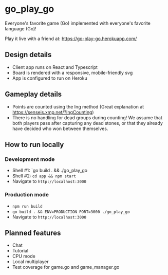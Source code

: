 # go_play_go

Everyone's favorite game (Go) implemented with everyone's favorite language (Go)!

Play it live with a friend at: https://go-play-go.herokuapp.com/

## Design details

- Client app runs on React and Typescript
- Board is rendered with a responsive, mobile-friendly svg
- App is configured to run on Heroku

## Gameplay details

- Points are counted using the Ing method (Great explanation at https://senseis.xmp.net/?IngCounting)
- There is no handling for dead groups during counting! We assume that both players pass after capturing any dead stones, or that they already have decided who won between themselves.

## How to run locally

### Development mode

- Shell #1: `go build . && ./go_play_go
- Shell #2: `cd app && npm start`
- Navigate to `http://localhost:3000`

### Production mode

- `npm run build`
- `go build . && ENV=PRODUCTION PORT=3000 ./go_play_go`
- Navigate to `http://localhost:3000`

## Planned features

- Chat
- Tutorial
- CPU mode
- Local multiplayer
- Test coverage for game.go and game_manager.go
